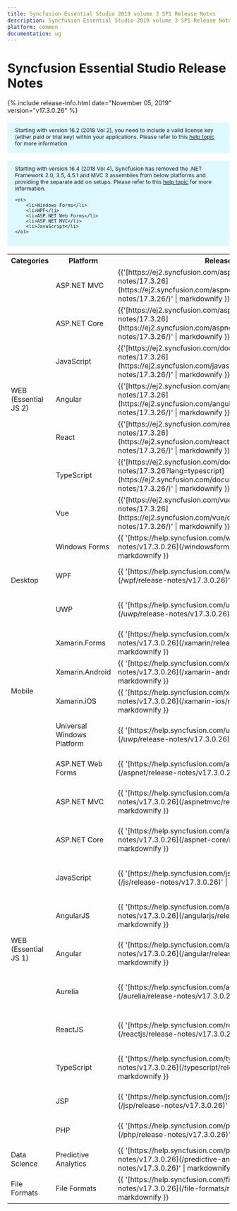 ```yaml
---
title: Syncfusion Essential Studio 2019 volume 3 SP1 Release Notes  
description: Syncfusion Essential Studio 2019 volume 3 SP1 Release Notes  
platform: common
documentation: ug
---
```


# Syncfusion Essential Studio  Release Notes  

{% include release-info.html date="November 05, 2019"   version="v17.3.0.26" %} 

<style>
#license {
    font-size: .88em!important;
margin-top: 1.5em;     margin-bottom: 1.5em;
    background-color: #def8ff;
    padding: 10px 17px 14px;
}
</style>

<div id="license">
Starting with version 16.2 (2018 Vol 2), you need to include a valid license key (either paid or trial key) within your applications. 
Please refer to this <a href="/common/essential-studio/licensing/license-key">help topic</a> for more information 
</div>


<div id="license">
    Starting with version 16.4 (2018 Vol 4), Syncfusion has removed the .NET Framework 2.0, 3.5, 4.5.1 and MVC 3 assemblies from below platforms and providing the separate add on setups.
    Please refer to this <a href="/common/essential-studio/installation/essential-studio-platform-framework-add-ons">help topic</a> for more information.

    <ol>
        <li>Windows Forms</li>
        <li>WPF</li>
        <li>ASP.NET Web Forms</li>
        <li>ASP.NET MVC</li>
        <li>JavaScript</li>
    </ol>

</div>


<table>
<tr>
<th>
Categories</th><th>
Platform</th><th>
Release Notes</th><th>
Read Me</th></tr>
<tr>
<td rowspan="7">
WEB (Essential JS 2)
</td>
<td>
ASP.NET MVC
</td>
<td>{{'[https://ej2.syncfusion.com/aspnetmvc/documentation/release-notes/17.3.26](https://ej2.syncfusion.com/aspnetmvc/documentation/release-notes/17.3.26/)' | markdownify }}
</td>
<td>{{'[http://files2.syncfusion.com/Installs/v17.3.0.26/ReadMe/essential-js2/TypeScript.html](http://files2.syncfusion.com/Installs/v17.3.0.26/ReadMe/essential-js2/ASPMVC.html)' | markdownify }}
</td>
</tr>
<tr>
<td>
ASP.NET Core	
</td>
<td>{{'[https://ej2.syncfusion.com/aspnetcore/documentation/release-notes/17.3.26](https://ej2.syncfusion.com/aspnetcore/documentation/release-notes/17.3.26/)' | markdownify }}
</td>
<td>{{'[http://files2.syncfusion.com/Installs/v17.3.0.26/ReadMe/essential-js2/TypeScript.html](http://files2.syncfusion.com/Installs/v17.3.0.26/ReadMe/essential-js2/ASPNETCORE.html)' | markdownify }}
</td>
</tr>
<tr>
<td>
JavaScript
</td>
<td>{{'[https://ej2.syncfusion.com/documentation/release-notes/17.3.26](https://ej2.syncfusion.com/javascript/documentation/release-notes/17.3.26/)' | markdownify }}
</td>
<td>{{'[http://files2.syncfusion.com/Installs/v17.3.0.26/ReadMe/essential-js2/JavaScript.html](http://files2.syncfusion.com/Installs/v17.3.0.26/ReadMe/essential-js2/JavaScript.html)' | markdownify }}
</td>
</tr>
<tr>
<td>
Angular
</td>
<td>{{'[https://ej2.syncfusion.com/angular/documentation/release-notes/17.3.26](https://ej2.syncfusion.com/angular/documentation/release-notes/17.3.26/)' | markdownify }}
</td>
<td>{{'[http://files2.syncfusion.com/Installs/v17.3.0.26/ReadMe/essential-js2/Angular.html](http://files2.syncfusion.com/Installs/v17.3.0.26/ReadMe/essential-js2/Angular.html)' | markdownify }}
</td>
</tr>
<tr>
<td>
React
</td>
<td>{{'[https://ej2.syncfusion.com/react/documentation/release-notes/17.3.26](https://ej2.syncfusion.com/react/documentation/release-notes/17.3.26/)' | markdownify }}
</td>
<td>{{'[http://files2.syncfusion.com/Installs/v17.3.0.26/ReadMe/essential-js2/React.html](http://files2.syncfusion.com/Installs/v17.3.0.26/ReadMe/essential-js2/React.html)' | markdownify }}
</td>
</tr>
<tr>
<td>
TypeScript
</td>
<td>{{'[https://ej2.syncfusion.com/documentation/release-notes/17.3.26?lang=typescript](https://ej2.syncfusion.com/documentation/release-notes/17.3.26/)' | markdownify }}
</td>
<td>{{'[http://files2.syncfusion.com/Installs/v17.3.0.26/ReadMe/essential-js2/TypeScript.html](http://files2.syncfusion.com/Installs/v17.3.0.26/ReadMe/essential-js2/TypeScript.html)' | markdownify }}
</td>
</tr>
<tr>
<td>
Vue
</td>
<td>{{'[https://ej2.syncfusion.com/vue/documentation/release-notes/17.3.26](https://ej2.syncfusion.com/vue/documentation/release-notes/17.3.26/)' | markdownify }}
</td>
<td>{{'[http://files2.syncfusion.com/Installs/v17.3.0.26/ReadMe/essential-js2/Vue.html](http://files2.syncfusion.com/Installs/v17.3.0.26/ReadMe/essential-js2/Vue.html)' | markdownify }}
</td>
</tr>
<tr>
<td rowspan="3">
Desktop
</td>
<td>
Windows Forms
</td>
<td>{{ '[https://help.syncfusion.com/windowsforms/release-notes/v17.3.0.26](/windowsforms/release-notes/v17.3.0.26)' | markdownify }}
</td>
<td>{{ '[http://files2.syncfusion.com/Installs/v17.3.0.26/ReadMe/WindowsForms.html](http://files2.syncfusion.com/Installs/v17.3.0.26/ReadMe/WindowsForms.html)' | markdownify }}
</td>
</tr>
<tr>
<td>
WPF
</td>
<td>{{ '[https://help.syncfusion.com/wpf/release-notes/v17.3.0.26](/wpf/release-notes/v17.3.0.26)' | markdownify }}
</td>
<td>{{ '[http://files2.syncfusion.com/Installs/v17.3.0.26/ReadMe/WPF.html](http://files2.syncfusion.com/Installs/v17.3.0.26/ReadMe/WPF.html)' | markdownify }}
</td>
</tr>
<tr>
<td>
UWP
</td>
<td>{{ '[https://help.syncfusion.com/uwp/release-notes/v17.3.0.26](/uwp/release-notes/v17.3.0.26)' | markdownify }}
</td>
<td>{{ '[http://files2.syncfusion.com/Installs/v17.3.0.26/ReadMe/UniversalWindows.html](http://files2.syncfusion.com/Installs/v17.3.0.26/ReadMe/UniversalWindows.html)' | markdownify }}
</td>
</tr>
<tr>
<td rowspan="4">
Mobile
</td>
<td>
Xamarin.Forms
</td>
<td>{{ '[https://help.syncfusion.com/xamarin/release-notes/v17.3.0.26](/xamarin/release-notes/v17.3.0.26)' | markdownify }}
</td>
<td>{{ '[http://files2.syncfusion.com/Installs/v17.3.0.26/ReadMe/Xamarin_Forms.html](http://files2.syncfusion.com/Installs/v17.3.0.26/ReadMe/Xamarin_Forms.html)' | markdownify }}
</td>
</tr>
<tr>
<td>
Xamarin.Android
</td>
<td>{{ '[https://help.syncfusion.com/xamarin-android/release-notes/v17.3.0.26](/xamarin-android/release-notes/v17.3.0.26)' | markdownify }}
</td>
<td>{{ '[http://files2.syncfusion.com/Installs/v17.3.0.26/ReadMe/Xamarin_Forms.html](http://files2.syncfusion.com/Installs/v17.3.0.26/ReadMe/Xamarin_Forms.html)' | markdownify }}
</td>
</tr>
<tr>
<td>
Xamarin.iOS
</td>
<td>{{ '[https://help.syncfusion.com/xamarin-ios/release-notes/v17.3.0.26](/xamarin-ios/release-notes/v17.3.0.26)' | markdownify }}
</td>
<td>{{ '[http://files2.syncfusion.com/Installs/v17.3.0.26/ReadMe/Xamarin_Forms.html](http://files2.syncfusion.com/Installs/v17.3.0.26/ReadMe/Xamarin_Forms.html)' | markdownify }}
</td>
</tr>
<tr>
<td>
Universal Windows Platform
</td>
<td>{{ '[https://help.syncfusion.com/uwp/release-notes/v17.3.0.26](/uwp/release-notes/v17.3.0.26)' | markdownify }}
</td>
<td>{{ '[http://files2.syncfusion.com/Installs/v17.3.0.26/ReadMe/UniversalWindows.html](http://files2.syncfusion.com/Installs/v17.3.0.26/ReadMe/UniversalWindows.html)' | markdownify }}
</td>
</tr>
<tr>
<td rowspan="11">
WEB (Essential JS 1)
</td>
<td>
ASP.NET Web Forms
</td>
<td>{{ '[https://help.syncfusion.com/aspnet/release-notes/v17.3.0.26](/aspnet/release-notes/v17.3.0.26)' | markdownify }}
</td>
<td>{{ '[http://files2.syncfusion.com/Installs/v17.3.0.26/ReadMe/essential-js1/ASP.html](http://files2.syncfusion.com/Installs/v17.3.0.26/ReadMe/essential-js1/ASP.html)' | markdownify }}
</td>
</tr>
<tr>
<td>
ASP.NET MVC
</td>
<td>{{ '[https://help.syncfusion.com/aspnetmvc/release-notes/v17.3.0.26](/aspnetmvc/release-notes/v17.3.0.26)' | markdownify }}
</td>
<td>{{ '[http://files2.syncfusion.com/Installs/v17.3.0.26/ReadMe/essential-js1/ASPMVC.html](http://files2.syncfusion.com/Installs/v17.3.0.26/ReadMe/essential-js1/ASPMVC.html)' | markdownify }}
</td>
</tr>
<tr>
<td>
ASP.NET Core
</td>
<td>{{ '[https://help.syncfusion.com/aspnet-core/release-notes/v17.3.0.26](/aspnet-core/release-notes/v17.3.0.26)' | markdownify }}
</td>
<td>
{{ '[http://files2.syncfusion.com/Installs/v17.3.0.26/ReadMe/essential-js1/ASPNETCORE.html](http://files2.syncfusion.com/Installs/v17.3.0.26/ReadMe/essential-js1/ASPNETCORE.html)' | markdownify }}
</td>
</tr>
<tr>
<td>
JavaScript
</td>
<td>{{ '[https://help.syncfusion.com/js/release-notes/v17.3.0.26](/js/release-notes/v17.3.0.26)' | markdownify }}
</td>
<td>{{ '[http://files2.syncfusion.com/Installs/v17.3.0.26/ReadMe/essential-js1/JavaScript.html](http://files2.syncfusion.com/Installs/v17.3.0.26/ReadMe/essential-js1/JavaScript.html)' | markdownify }}
</td>
</tr>
<tr>
<td>
AngularJS
</td>
<td>{{ '[https://help.syncfusion.com/angularjs/release-notes/v17.3.0.26](/angularjs/release-notes/v17.3.0.26)' | markdownify }}
</td>
<td>{{ '[http://files2.syncfusion.com/Installs/v17.3.0.26/ReadMe/essential-js1/AngularJS.html](http://files2.syncfusion.com/Installs/v17.3.0.26/ReadMe/essential-js1/AngularJS.html)' | markdownify }}
</td>
</tr>
<tr>
<td>
Angular
</td>
<td>{{ '[https://help.syncfusion.com/angular/release-notes/v17.3.0.26](/angular/release-notes/v17.3.0.26)' | markdownify }}
</td>
<td>{{ '[http://files2.syncfusion.com/Installs/v17.3.0.26/ReadMe/essential-js1/Angular.html](http://files2.syncfusion.com/Installs/v17.3.0.26/ReadMe/essential-js1/Angular.html)' | markdownify }}
</td>
</tr>
<tr>
<td>
Aurelia
</td>
<td>{{ '[https://help.syncfusion.com/aurelia/release-notes/v17.3.0.26](/aurelia/release-notes/v17.3.0.26)' | markdownify }}
</td>
<td>{{ '[http://files2.syncfusion.com/Installs/v17.3.0.26/ReadMe/essential-js1/Aurelia.html](http://files2.syncfusion.com/Installs/v17.3.0.26/ReadMe/essential-js1/Aurelia.html)' | markdownify }}
</td>
</tr>
<tr>
<td>
ReactJS
</td>
<td>{{ '[https://help.syncfusion.com/reactjs/release-notes/v17.3.0.26](/reactjs/release-notes/v17.3.0.26)' | markdownify }}
</td>
<td>{{ '[http://files2.syncfusion.com/Installs/v17.3.0.26/ReadMe/essential-js1/ReactJS.html](http://files2.syncfusion.com/Installs/v17.3.0.26/ReadMe/essential-js1/ReactJS.html)' | markdownify }}
</td>
</tr>
<tr>
<td>
TypeScript
</td>
<td>{{ '[https://help.syncfusion.com/typescript/release-notes/v17.3.0.26](/typescript/release-notes/v17.3.0.26)' | markdownify }}
</td>
<td>{{ '[http://files2.syncfusion.com/Installs/v17.3.0.26/ReadMe/essential-js1/TypeScript.html](http://files2.syncfusion.com/Installs/v17.3.0.26/ReadMe/essential-js1/TypeScript.html)' | markdownify }}
</td>
</tr>
<tr>
<td>
JSP
</td>
<td>{{ '[https://help.syncfusion.com/jsp/release-notes/v17.3.0.26](/jsp/release-notes/v17.3.0.26)' | markdownify }}
</td>
<td>{{ '[http://files2.syncfusion.com/Installs/v17.3.0.26/ReadMe/essential-js1/JSP.html](http://files2.syncfusion.com/Installs/v17.3.0.26/ReadMe/essential-js1/JSP.html)' | markdownify }}
</td>
</tr>
<tr>
<td>
PHP
</td>
<td>{{ '[https://help.syncfusion.com/php/release-notes/v17.3.0.26](/php/release-notes/v17.3.0.26)' | markdownify }}
</td>
<td>{{ '[http://files2.syncfusion.com/Installs/v17.3.0.26/ReadMe/essential-js1/PHP.html](http://files2.syncfusion.com/Installs/v17.3.0.26/ReadMe/essential-js1/PHP.html)' | markdownify }}
</td>
</tr>
<tr>
<td>
Data Science
</td>
<td>
Predictive Analytics
</td>
<td>{{ '[https://help.syncfusion.com/predictive-analytics/release-notes/v17.3.0.26](/predictive-analytics/release-notes/v17.3.0.26)' | markdownify }}
</td>
<td>
</td>
</tr>
<tr>
<td>
File Formats
</td>
<td>
File Formats
</td>
<td>{{ '[https://help.syncfusion.com/file-formats/release-notes/v17.3.0.26](/file-formats/release-notes/v17.3.0.26)' | markdownify }}
</td>
<td>
</td>
</tr>
</table>